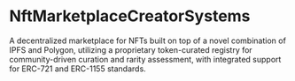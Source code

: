 # NftMarketplaceCreatorSystems
A decentralized marketplace for NFTs built on top of a novel combination of IPFS and Polygon, utilizing a proprietary token-curated registry for community-driven curation and rarity assessment, with integrated support for ERC-721 and ERC-1155 standards.
